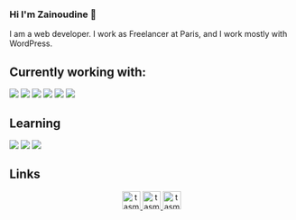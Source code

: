 ### Hi I'm Zainoudine 👋

I am a web developer. I work as Freelancer at Paris, and I work mostly with WordPress.

## Currently working with:
<img src="assets/wordpress.svg" />
<img src="assets/php.svg" />
<img src="assets/composer.svg" />
<img src="assets/docker.svg" />
<img src="assets/visual-studio-code.svg" />
<img src="assets/phpstorm.svg" />

## Learning
<img src="assets/laravel.svg" />
<img src="assets/lumen.svg" />
<img src="assets/react.svg" />

## Links
<p align="center">
  <a href="https://twitter.com/tasmerb">
    <img alt="tasmer's twitter" width="32px" src="assets/twitter.svg" />
  </a>
  <a href="https://fr.linkedin.com/in/zainoudine">
    <img alt="tasmer's LinkedIn" width="32px" src="assets/linkedin.svg" />
  </a>
  <a href="https://profiles.wordpress.org/tasmer">
    <img alt="tasmer's WordPress" width="32px" src="assets/wordpress.svg" />
  </a>
</p>




<!--
**tasmer/tasmer** is a ✨ _special_ ✨ repository because its `README.md` (this file) appears on your GitHub profile.

Here are some ideas to get you started:

- 🔭 I’m currently working on ...
- 🌱 I’m currently learning ...
- 👯 I’m looking to collaborate on ...
- 🤔 I’m looking for help with ...
- 💬 Ask me about ...
- 📫 How to reach me: ...
- 😄 Pronouns: ...
- ⚡ Fun fact: ...
-->
